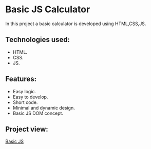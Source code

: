 # Basic JS Calculator
In this project a basic calculator is developed using HTML,CSS,JS.

## Technologies used:

* HTML.
* CSS.
* JS.

## Features:

* Easy logic.
* Easy to develop.
* Short code.
* Minimal and dynamic design.
* Basic JS DOM concept.

## Project view:
[Basic JS]()
